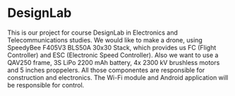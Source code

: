 # DesignLab
This is our project for course DesignLab in Electronics and Telecommunications studies. We would like to make a drone, using SpeedyBee F405V3 BLS50A 30x30 Stack, which provides us FC (Flight Controller) and ESC (Electronic Speed Controller). Also we want to use a QAV250 frame, 3S LiPo 2200 mAh battery, 4x 2300 kV brushless motors and 5 inches proppelers. All those componentes are responsible for construction and electronics. The Wi-Fi module and Android application will be responsible for control.
